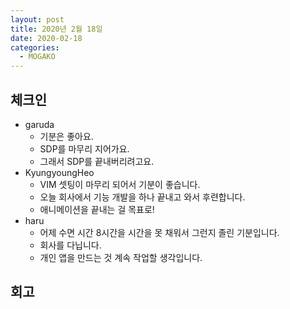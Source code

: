 ```yaml
---
layout: post
title: 2020년 2월 18일
date: 2020-02-18
categories:
  - MOGAKO
---
```


## 체크인

- garuda
  - 기분은 좋아요.
  - SDP를 마무리 지어가요.
  - 그래서 SDP를 끝내버리려고요.
- KyungyoungHeo
  - VIM 셋팅이 마무리 되어서 기분이 좋습니다.
  - 오늘 회사에서 기능 개발을 하나 끝내고 와서 후련합니다.
  - 애니메이션을 끝내는 걸 목표로!
- haru
  - 어제 수면 시간 8시간을 시간을 못 채워서 그런지 졸린 기분입니다.
  - 회사를 다닙니다.
  - 개인 앱을 만드는 것 계속 작업할 생각입니다.

## 회고
